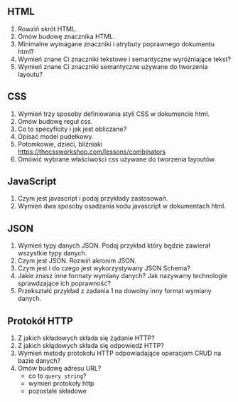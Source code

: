 ## HTML

1. Rowziń skrót HTML.
2. Omów budowę znacznika HTML.
3. Minimalne wymagane znaczniki i atrybuty poprawnego dokumentu html?
4. Wymień znane Ci znaczniki tekstowe i semantyczne wyróżniające tekst?
5. Wymień znane Ci znaczniki semantyczne używane do tworzenia layoutu?

## CSS

1. Wymień trzy sposoby definiowania styli CSS w dokumencie html.
2. Omów budowę reguł css.
3. Co to specyficity i jak jest obliczane?
4. Opisać model pudełkowy.
5. Potomkowie, dzieci, bliźniaki https://thecssworkshop.com/lessons/combinators
6. Omówić wybrane właściwości css używane do tworzenia layoutów.

## JavaScript

1. Czym jest javascript i podaj przykłady zastosowań.
2. Wymień dwa sposoby osadzania kodu javascript w dokumentach html.

## JSON

1. Wymień typy danych JSON. Podaj przykład który będzie zawierał wszystkie typy danych.
2. Czym jest JSON. Rozwiń akronim JSON.
5. Czym jest i do czego jest wykorzystywany JSON Schema?
4. Jakie znasz inne formaty wymiany danych? Jak nazywamy technologie sprawdzające ich poprawność?
5. Przekształć przykład z zadania 1 na dowolny inny format wymiany danych.

## Protokół HTTP

1. Z jakich składowych składa się żądanie HTTP?
2. Z jakich skłądowych składa się odpowiedź HTTP?
3. Wymień metody protokołu HTTP odpowiadające operacjom CRUD na bazie danych?
4. Omów budowę adresu URL?
    - co to `query string`?
    - wymień protokoły http
    - pozostałe składowe

